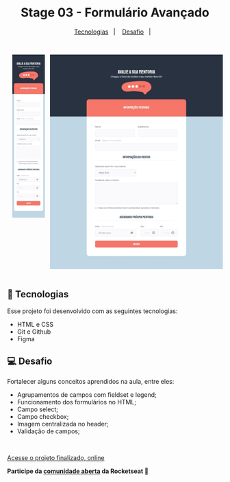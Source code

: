 <h1 align="center"> Stage 03 - Formulário Avançado </h1>

<p align="center">
  <a href="#-tecnologias">Tecnologias</a>&nbsp;&nbsp;&nbsp;|&nbsp;&nbsp;&nbsp;
  <a href="#-projeto">Desafio</a>&nbsp;&nbsp;&nbsp;|&nbsp;&nbsp;&nbsp;
</p>


<br>

<div style="display: flex;">
  <p align="center">
    <img alt="Desafio formulário Avanado" src="images/mobile.jpeg" width="76%">
  </p>

  <p align="center">
    <img alt="Desafio formulário Avanado" src="images/desktop.jpeg" width="100%">
  </p>

</div>

## 🚀 Tecnologias

Esse projeto foi desenvolvido com as seguintes tecnologias:

- HTML e CSS
- Git e Github
- Figma

## 💻 Desafio

Fortalecer alguns conceitos aprendidos na aula, entre eles:

- Agrupamentos de campos com fieldset e legend;
- Funcionamento dos formulários no HTML;
- Campo select;
- Campo checkbox;
- Imagem centralizada no header;
- Validação de campos;

<br>

[Acesse o projeto finalizado, online](https://advancedform2.netlify.app/)

**Participe da  [comunidade aberta](https://discord.gg/Ns86RQyVH8) da Rocketseat 👋**